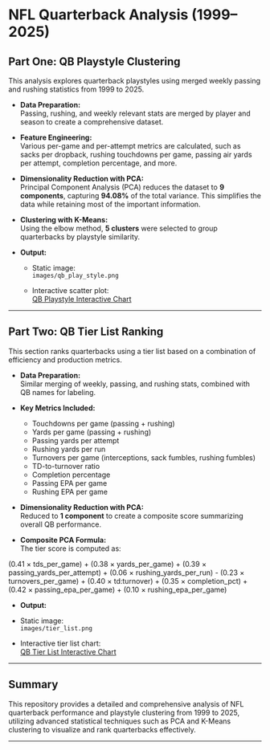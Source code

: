 # NFL Quarterback Analysis (1999–2025)

## Part One: QB Playstyle Clustering

This analysis explores quarterback playstyles using merged weekly passing and rushing statistics from 1999 to 2025.

- **Data Preparation:**  
  Passing, rushing, and weekly relevant stats are merged by player and season to create a comprehensive dataset.

- **Feature Engineering:**  
  Various per-game and per-attempt metrics are calculated, such as sacks per dropback, rushing touchdowns per game, passing air yards per attempt, completion percentage, and more.

- **Dimensionality Reduction with PCA:**  
  Principal Component Analysis (PCA) reduces the dataset to **9 components**, capturing **94.08%** of the total variance. This simplifies the data while retaining most of the important information.

- **Clustering with K-Means:**  
  Using the elbow method, **5 clusters** were selected to group quarterbacks by playstyle similarity.

- **Output:**  
  - Static image:  
    `images/qb_play_style.png`
    
  - Interactive scatter plot:  
    [QB Playstyle Interactive Chart](https://jevanc.github.io/nfl-stats/qb_play_style.html)  


---

## Part Two: QB Tier List Ranking

This section ranks quarterbacks using a tier list based on a combination of efficiency and production metrics.

- **Data Preparation:**  
  Similar merging of weekly, passing, and rushing stats, combined with QB names for labeling.

- **Key Metrics Included:**  
  - Touchdowns per game (passing + rushing)  
  - Yards per game (passing + rushing)  
  - Passing yards per attempt  
  - Rushing yards per run  
  - Turnovers per game (interceptions, sack fumbles, rushing fumbles)  
  - TD-to-turnover ratio  
  - Completion percentage  
  - Passing EPA per game  
  - Rushing EPA per game

- **Dimensionality Reduction with PCA:**  
  Reduced to **1 component** to create a composite score summarizing overall QB performance.

- **Composite PCA Formula:**  
  The tier score is computed as:

(0.41 × tds_per_game) + (0.38 × yards_per_game) + (0.39 × passing_yards_per_attempt) +
(0.06 × rushing_yards_per_run) - (0.23 × turnovers_per_game) + (0.40 × td:turnover) +
(0.35 × completion_pct) + (0.42 × passing_epa_per_game) + (0.10 × rushing_epa_per_game)


- **Output:**  
- Static image:  
  `images/tier_list.png`

- Interactive tier list chart:  
  [QB Tier List Interactive Chart](https://jevanc.github.io/nfl-stats/tier_list.html)  

---

## Summary

This repository provides a detailed and comprehensive analysis of NFL quarterback performance and playstyle clustering from 1999 to 2025, utilizing advanced statistical techniques such as PCA and K-Means clustering to visualize and rank quarterbacks effectively.

---
